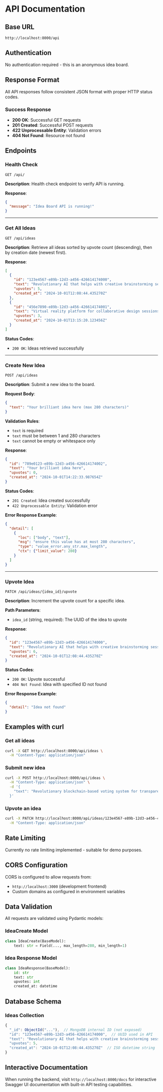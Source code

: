# API Documentation

## Base URL
```
http://localhost:8000/api
```

## Authentication
No authentication required - this is an anonymous idea board.

## Response Format
All API responses follow consistent JSON format with proper HTTP status codes.

### Success Response
- **200 OK**: Successful GET requests
- **201 Created**: Successful POST requests
- **422 Unprocessable Entity**: Validation errors
- **404 Not Found**: Resource not found

## Endpoints

### Health Check
```http
GET /api/
```

**Description**: Health check endpoint to verify API is running.

**Response**:
```json
{
  "message": "Idea Board API is running!"
}
```

---

### Get All Ideas
```http
GET /api/ideas
```

**Description**: Retrieve all ideas sorted by upvote count (descending), then by creation date (newest first).

**Response**:
```json
[
  {
    "id": "123e4567-e89b-12d3-a456-426614174000",
    "text": "Revolutionary AI that helps with creative brainstorming sessions!",
    "upvotes": 5,
    "created_at": "2024-10-01T12:08:44.435270Z"
  },
  {
    "id": "456e7890-e89b-12d3-a456-426614174001", 
    "text": "Virtual reality platform for collaborative design sessions!",
    "upvotes": 3,
    "created_at": "2024-10-01T13:15:20.123456Z"
  }
]
```

**Status Codes**:
- `200 OK`: Ideas retrieved successfully

---

### Create New Idea
```http
POST /api/ideas
```

**Description**: Submit a new idea to the board.

**Request Body**:
```json
{
  "text": "Your brilliant idea here (max 280 characters)"
}
```

**Validation Rules**:
- `text` is required
- `text` must be between 1 and 280 characters
- `text` cannot be empty or whitespace only

**Response**:
```json
{
  "id": "789e0123-e89b-12d3-a456-426614174002",
  "text": "Your brilliant idea here",
  "upvotes": 0,
  "created_at": "2024-10-01T14:22:33.987654Z"
}
```

**Status Codes**:
- `201 Created`: Idea created successfully
- `422 Unprocessable Entity`: Validation error

**Error Response Example**:
```json
{
  "detail": [
    {
      "loc": ["body", "text"],
      "msg": "ensure this value has at most 280 characters",
      "type": "value_error.any_str.max_length",
      "ctx": {"limit_value": 280}
    }
  ]
}
```

---

### Upvote Idea
```http
PATCH /api/ideas/{idea_id}/upvote
```

**Description**: Increment the upvote count for a specific idea.

**Path Parameters**:
- `idea_id` (string, required): The UUID of the idea to upvote

**Response**:
```json
{
  "id": "123e4567-e89b-12d3-a456-426614174000",
  "text": "Revolutionary AI that helps with creative brainstorming sessions!",
  "upvotes": 6,
  "created_at": "2024-10-01T12:08:44.435270Z"
}
```

**Status Codes**:
- `200 OK`: Upvote successful
- `404 Not Found`: Idea with specified ID not found

**Error Response Example**:
```json
{
  "detail": "Idea not found"
}
```

## Examples with curl

### Get all ideas
```bash
curl -X GET http://localhost:8000/api/ideas \
  -H "Content-Type: application/json"
```

### Submit new idea
```bash
curl -X POST http://localhost:8000/api/ideas \
  -H "Content-Type: application/json" \
  -d '{
    "text": "Revolutionary blockchain-based voting system for transparent governance!"
  }'
```

### Upvote an idea
```bash
curl -X PATCH http://localhost:8000/api/ideas/123e4567-e89b-12d3-a456-426614174000/upvote \
  -H "Content-Type: application/json"
```

## Rate Limiting
Currently no rate limiting implemented - suitable for demo purposes.

## CORS Configuration
CORS is configured to allow requests from:
- `http://localhost:3000` (development frontend)
- Custom domains as configured in environment variables

## Data Validation
All requests are validated using Pydantic models:

### IdeaCreate Model
```python
class IdeaCreate(BaseModel):
    text: str = Field(..., max_length=280, min_length=1)
```

### Idea Response Model
```python
class IdeaResponse(BaseModel):
    id: str
    text: str
    upvotes: int
    created_at: datetime
```

## Database Schema

### Ideas Collection
```javascript
{
  "_id": ObjectId("..."),  // MongoDB internal ID (not exposed)
  "id": "123e4567-e89b-12d3-a456-426614174000",  // UUID used in API
  "text": "Revolutionary AI that helps with creative brainstorming sessions!",
  "upvotes": 5,
  "created_at": "2024-10-01T12:08:44.435270Z"  // ISO datetime string
}
```

## Interactive Documentation
When running the backend, visit `http://localhost:8000/docs` for interactive Swagger UI documentation with built-in API testing capabilities.
